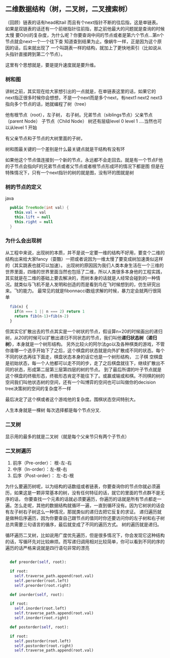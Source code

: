 ## 二维数据结构（树，二叉树，二叉搜索树）

（回顾）链表的话有head和tail 而且有个next指针不断的往后指，这是单链表。如果是双链表的话还有一个前继指针往前指，那之前他最大的问题就是查询的时候太慢
要O(n)的复杂度，为什么呢？你要查询中间的节点或者是第六个节点...第n个节点就会next一个一个往下查 知道查到结果为止。像蜗牛一样，正是因为这个原因的话，后来就出现了
一个叫跳表一样的结构，就加上了更快地索引（比如说从头指针直接跨到第二个节点）。

这里有个思想就是，要是提升速度就是要升维。

### 树和图
讲树之前，其实现在给大家想引出的一点就是，在单链表这里的话，如果它的next指正很多时候你会想想，不是一个next而是多个next，有next1 next2 next3指向多个节点的话，她就编程了树（tree）

他有根节点（root），左子树， 右子树。兄弟节点（siblings节点）父亲节点（parent Node） 子节点（Child Node） 树还有层级level 0 level 1 ....当然也可以从level 1 开始 

有父亲节点和子节点的大树里面的子树，

树和图最关键的一个差别是什么最关键点就是干结构有没有环

如果他这个节点值连接到一个新的节点，永远都不会走回去。就是有一个节点F他的子节点会指向F的兄弟节点或者父节点或者根节点形成环的情况下都是图
但是在特殊情况下，只有一个next指针的树的就是图，没有环的图就是树

### 树的节点的定义
java

  ```java
    public TreeNode(int val) {
      this.val = val
      this.lift = null
      this.right = null
    }
  ```

### 为什么会出现树
从工程中来说，出现树的本质，并不是说一定要一维的结构不好用，要变个二维的结构出来给大家fancy（耍酷）一把或者说因为一维太慢了要变成树加速类似这样的（其实跳表也就可以加速）。
出现树的原因因为我们人类本身生活在一个三维的世界里面，四维的世界里面当然也包括了二维，所以人类很多本身他的工程实践，其实就是在二维的基础上要去解决的，而树本身的话就是人经常会碰到的一种情况。就类似与飞机不是人发明和创造的而是看到鸟在飞时候想到的，仿生研究出来。飞的能力。
最常见的就是fibonnacci数组求解的时候，暴力定会就两行很简单
```js
  fib(n) {
    if(n === 1 || n === 2) return 1
    return fib(n-1)+fib(n-2)
  }
  ```
  但其实它扩散出去的节点其实是一个树状的节点，假设算n=20的时候画出的递归树，从20的时候可以扩散出递归不同状态的节点，我们叫他**递归状态树（递归树）**，本身就是一个树形结构。
  另外比较火的阿尔法go以及各种棋类的游戏，不管你谁哪一个选手开始下了之后，这个棋盘的状态就是向外扩散成不同的状态。每个不同的状态再往下面走，棋盘状态本身的话它也是一个树形结构，
  三子棋 空棋盘是初始状态，每一个人他都可以走不同的步，走了之后棋盘就往下，继续扩散出不同的状态，形成第二层第三层第四层的树的节点。
  到了最后所谓的叶子节点就是这个棋盘的终极形态，终极形态肯定不能往下了。或赢或输或和棋。不同棋的树的空间我们叫他状态树的空间，还有一个叫博弈的空间也可以叫做你的decision tree决策树的空间的复杂度不一样

  最后决定了这个棋或者这个游戏他的复杂度。围棋状态空间特别大。

  人生本身就是一棵树 每次选择都是每个节点分叉.

### 二叉树
  显示用的最多的就是二叉树（就是每个父亲节只有两个子节点）

### 二叉树遍历
  1. 前序（Pre-order）： 根-左-右
  2. 中序（In-order）：左-根-右
  3. 后序（Post-order）： 左-右-根

为什么要遍历树呢，以为结构的话数组或者链表，你要查询你的节点你就必须遍历，如果这是一颗非常基本的树，没有任何特征的话，就它的里面的节点群不是无序的话，
你要查找一个元素的话就必须要遍历，你遍历的话就是所有节点都走一遍。怎么走呢，其他的数据结构就循环一遍，一直到循环没有。因为它树状的话会有左子树右子树这么一种情况，那就类似的递归去把它反复的求证。
递归遍历就是做种后序遍历，因为你要查自己跟节点的值同时你还要访问你的左子树和右子树 总共需要三句语言的循序，最后就变成了不同的遍历方式。
树的遍历就是递归。

循环遍历二叉树，比如说用广度优先遍历，但是很多情况下，你会发现它这种结构的话，写循环先对比较麻烦。而写递归调用相对比较简单，你可以看到不同的序的遍历的话严格来说就是四行语句非常的漂亮

```python

  def preorder(self, root):

  if root:
    self.traverse_path.append(root.val)
    self.perorder(root.left)
    self.preorder(root.right)

  def inorder(self, root):

  if root:
    self.inorder(root.left)
    self.traverse_path.append(root.val)
    self.inorder(root.right)

  def postorder(self, root):

  if root:
    self.postorder(root.left)
    self.postorder(root.right)
    self.traverse_path.append(root.val)
```